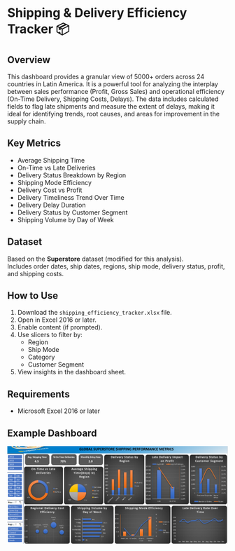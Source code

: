 # Shipping & Delivery Efficiency Tracker 📦

## Overview
This dashboard provides a granular view of 5000+ orders across 24 countries in Latin America. It is a powerful tool for analyzing the interplay between sales performance (Profit, Gross Sales) and operational efficiency (On-Time Delivery, Shipping Costs, Delays). The data includes calculated fields to flag late shipments and measure the extent of delays, making it ideal for identifying trends, root causes, and areas for improvement in the supply chain.

## Key Metrics
- Average Shipping Time
- On-Time vs Late Deliveries
- Delivery Status Breakdown by Region
- Shipping Mode Efficiency
- Delivery Cost vs Profit
- Delivery Timeliness Trend Over Time
- Delivery Delay Duration
- Delivery Status by Customer Segment
- Shipping Volume by Day of Week

## Dataset
Based on the **Superstore** dataset (modified for this analysis).  
Includes order dates, ship dates, regions, ship mode, delivery status, profit, and shipping costs.

## How to Use
1. Download the `shipping_efficiency_tracker.xlsx` file.
2. Open in Excel 2016 or later.
3. Enable content (if prompted).
4. Use slicers to filter by:
   - Region
   - Ship Mode
   - Category
   - Customer Segment
5. View insights in the dashboard sheet.

## Requirements
- Microsoft Excel 2016 or later

## Example Dashboard
![Dashboard Screenshot](https://github.com/gozzy15/shipping-delivery-efficiency-tracker/blob/main/Screenshot%202025-08-30%20220244.png)



